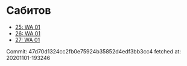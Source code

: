# Сабитов
- [25: WA 01](25.md)
- [26: WA 01](26.md)
- [27: WA 01](27.md)

Commit: 47d70d1324cc2fb0e75924b35852d4edf3bb3cc4
 fetched at: 20201101-193246

